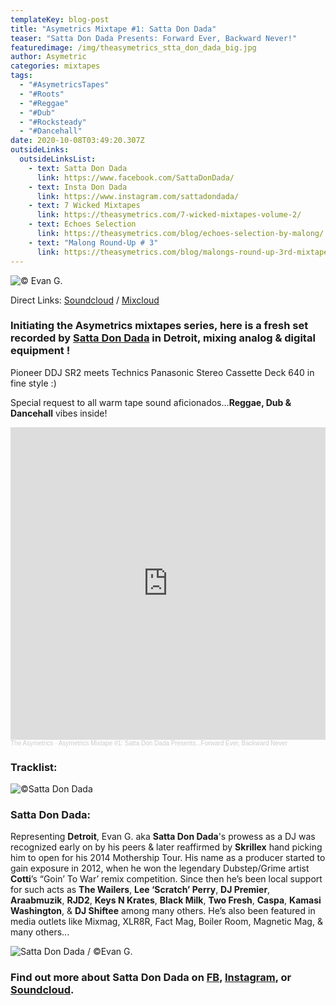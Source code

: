 ```yaml
---
templateKey: blog-post
title: "Asymetrics Mixtape #1: Satta Don Dada"
teaser: "Satta Don Dada Presents: Forward Ever, Backward Never!"
featuredimage: /img/theasymetrics_stta_don_dada_big.jpg
author: Asymetric
categories: mixtapes
tags:
  - "#AsymetricsTapes"
  - "#Roots"
  - "#Reggae"
  - "#Dub"
  - "#Rocksteady"
  - "#Dancehall"
date: 2020-10-08T03:49:20.307Z
outsideLinks:
  outsideLinksList:
    - text: Satta Don Dada
      link: https://www.facebook.com/SattaDonDada/
    - text: Insta Don Dada
      link: https://www.instagram.com/sattadondada/
    - text: 7 Wicked Mixtapes
      link: https://theasymetrics.com/7-wicked-mixtapes-volume-2/
    - text: Echoes Selection
      link: https://theasymetrics.com/blog/echoes-selection-by-malong/
    - text: "Malong Round-Up # 3"
      link: https://theasymetrics.com/blog/malongs-round-up-3rd-mixtape/
---
```

![](/img/theasymetrics_stta_don_dada_small.jpg "© Evan G.")

Direct Links: [Soundcloud](https://soundcloud.com/the-asymetrics/asymetrics-mixtape-1-satta-don-dada-presentsforward-ever-backward-never) / [Mixcloud](https://www.mixcloud.com/The_Asymetrics/asymetrics-mixtape-1/)

### Initiating the Asymetrics mixtapes series, here is a fresh set recorded by [Satta Don Dada](https://www.facebook.com/SattaDonDada/) in Detroit, mixing analog & digital equipment !

Pioneer DDJ SR2 meets Technics Panasonic Stereo Cassette Deck 640 in fine style :)

Special request to all warm tape sound aficionados...**Reggae, Dub & Dancehall** vibes inside!

<iframe width="100%" height="500" scrolling="no" frameborder="no" allow="autoplay" src="https://w.soundcloud.com/player/?url=https%3A//api.soundcloud.com/tracks/906901999&color=%23ff5500&auto_play=false&hide_related=false&show_comments=true&show_user=true&show_reposts=false&show_teaser=true&visual=true"></iframe><div style="font-size: 10px; color: #cccccc;line-break: anywhere;word-break: normal;overflow: hidden;white-space: nowrap;text-overflow: ellipsis; font-family: Interstate,Lucida Grande,Lucida Sans Unicode,Lucida Sans,Garuda,Verdana,Tahoma,sans-serif;font-weight: 100;"><a href="https://soundcloud.com/the-asymetrics" title="The Asymetrics" target="_blank" style="color: #cccccc; text-decoration: none;">The Asymetrics</a> · <a href="https://soundcloud.com/the-asymetrics/asymetrics-mixtape-1-satta-don-dada-presentsforward-ever-backward-never" title="Asymetrics Mixtape #1: Satta Don Dada Presents...Forward Ever, Backward Never" target="_blank" style="color: #cccccc; text-decoration: none;">Asymetrics Mixtape #1: Satta Don Dada Presents...Forward Ever, Backward Never</a></div>

### Tracklist:

![](/img/back.jpg "©Satta Don Dada")

### Satta Don Dada:

Representing **Detroit**, Evan G. aka **Satta Don Dada**'s prowess as a DJ was recognized early on by his peers & later reaffirmed by **Skrillex** hand picking him to open for his 2014 Mothership Tour. His name as a producer started to gain exposure in 2012, when he won the legendary Dubstep/Grime artist **Cotti**’s “Goin’ To War’ remix competition. Since then he’s been local support for such acts as **The Wailers**, **Lee ‘Scratch’ Perry**, **DJ Premier**, **Araabmuzik**, **RJD2**, **Keys N Krates**, **Black Milk**, **Two Fresh**, **Caspa**, **Kamasi Washington**, & **DJ Shiftee** among many others. He’s also been featured in media outlets like Mixmag, XLR8R, Fact Mag, Boiler Room, Magnetic Mag, & many others...

![](/img/2020_promo.jpeg "Satta Don Dada / ©Evan G.")

### Find out more about Satta Don Dada on [FB](https://www.facebook.com/SattaDonDada/), [Instagram](https://www.instagram.com/sattadondada/), or [Soundcloud](https://soundcloud.com/satta-don-dada).